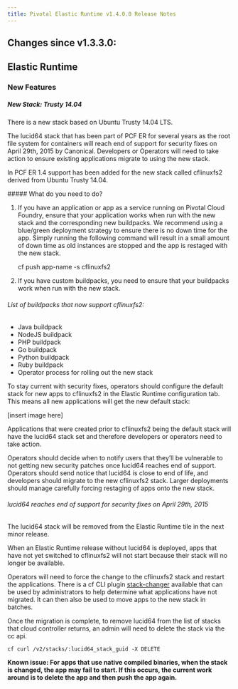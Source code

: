 ```yaml
---
title: Pivotal Elastic Runtime v1.4.0.0 Release Notes
---
```


## Changes since v1.3.3.0:

## Elastic Runtime

### New Features 

##### New Stack: Trusty 14.04
<p>
There is a new stack based on Ubuntu Trusty 14.04 LTS.  
<p>The lucid64 stack that has been part of PCF ER for several years as the root file system for containers will reach end of support for security fixes on April 29th, 2015 by Canonical. Developers or Operators will need to take action to ensure existing applications migrate to using the new stack.
<p>In PCF ER 1.4 support has been added for the new stack called cflinuxfs2 derived from Ubuntu Trusty 14.04. 
<p>
##### What do you need to do? 

1. If you have an application or app as a service running on Pivotal Cloud Foundry, ensure that your application works when run with the new stack and the corresponding new buildpacks.  We recommend using a blue/green deployment strategy to ensure there is no down time for the app.  Simply running the following command will result in a small amount of down time as old instances are stopped and the app is restaged with the new stack.

	cf push app-name -s cflinuxfs2

2. If you have custom buildpacks, you need to ensure that your buildpacks work when run with the new stack.

###### List of buildpacks that now support cflinuxfs2:

* Java buildpack
* NodeJS buildpack
* PHP buildpack
* Go buildpack
* Python buildpack
* Ruby buildpack
* Operator process for rolling out the new stack

To stay current with security fixes, operators should configure the default stack for new apps to cflinuxfs2 in the Elastic Runtime configuration tab. This means all new applications will get the new default stack:

[insert image here]

Applications that were created prior to cflinuxfs2 being the default stack will have the lucid64 stack set and therefore developers or operators need to take action.

Operators should decide when to notify users that they’ll be vulnerable to not getting new security patches once lucid64 reaches end of support.
Operators should send notice that lucid64 is close to end of life, and developers should migrate to the new cflinuxfs2 stack.
Larger deployments should manage carefully forcing restaging of apps onto the new stack.

###### lucid64 reaches end of support for security fixes on April 29th, 2015

The lucid64 stack will be removed from the Elastic Runtime tile in the next minor release.

When an Elastic Runtime release without lucid64 is deployed, apps that have not yet switched to cflinuxfs2 will not start because their stack will no longer be available. 

Operators will need to force the change to the cflinuxfs2 stack and 
restart the applications. There is a cf CLI plugin [stack-changer](https://github.com/simonleung8/cli-stack-changer) available that can be used by administrators to help determine what applications have not migrated.  It can then also be used to move apps to the new stack in batches. 

Once the migration is complete, to remove lucid64 from the list of stacks that cloud controller returns, an admin will need to delete the stack via the cc api.

	cf curl /v2/stacks/:lucid64_stack_guid -X DELETE

<b>Known issue: For apps that use native compiled binaries, when the stack is changed, the app may fail to start.  If this occurs, the current work around is to delete the app and then push the app again.</b> 






